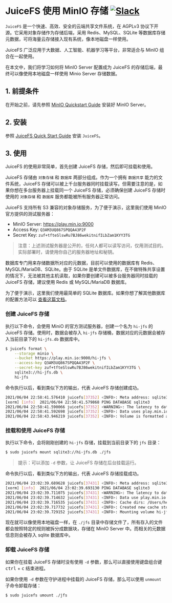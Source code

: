 # JuiceFS 使用 MinIO 存储 [![Slack](https://slack.min.io/slack?type=svg)](https://slack.min.io)

`JuiceFS` 是一个快速、高效、安全的云端共享文件系统，在 AGPLv3 协议下开源。它采用对象存储作为存储后端，采用 Redis、MySQL、SQLite 等数据库存储元数据，可将海量云存储接入现有系统，像本地磁盘一样使用。

JuiceFS 广泛应用于大数据、人工智能、机器学习等平台，非常适合与 MinIO 组合在一起使用。

在本文中，我们将学习如何将 MinIO Server 配置成为 JuiceFS 的存储后端，最终可以像使用本地磁盘一样使用 Minio Server 存储数据。

## 1. 前提条件

在开始之前，请先参照 [MinIO Quickstart Guide](https://docs.min.io/docs/minio-quickstart-guide) 安装好 MinIO Server。

## 2. 安装

参照 [JuiceFS Quick Start Guide](https://github.com/juicedata/juicefs/blob/main/docs/en/quick_start_guide.md) 安装 `JuiceFS`。

## 3. 使用

JuiceFS 的使用非常简单，首先创建 JuiceFS 存储，然后即可挂载和使用。

JuiceFS 存储由 `对象存储` 和 `数据库` 两部分组成。作为一个拥有 `数据共享` 能力的文件系统，JuiceFS 存储可以被上千台服务器同时挂载读写。但需要注意的是，如果你想在多台服务器上挂载同一个 JuiceFS 存储，必须确保创建 JuiceFS 存储时使用的 `对象存储` 和 `数据库` 服务都能被所有服务器正常访问。

JuiceFS 支持所有 S3 兼容的对象存储服务，为了便于演示，这里我们使用 MinIO 官方提供的测试服务器：

 - MinIO Server: <https://play.min.io:9000>
 - Access Key: `Q3AM3UQ867SPQQA43P2F`
 - Secret Key: `zuf+tfteSlswRu7BJ86wekitnifILbZam1KYY3TG`

> 注意：上述测试服务器是公开的，任何人都可以读写访问，仅用测试目的。实际部署时，请使用你自己的服务器地址和秘钥。

数据库专门用来存储数据所对应的元数据，目前可以使用的数据库有 Redis、MySQL/MariaDB、SQLite。由于 SQLite 是单文件数据库，在不做特殊共享设置的情况下，无法被其他主机读取，如果你要创建可以被多台服务器同时挂载的 JuiceFS 存储，建议使用 Redis 或 MySQL/MariaDB 数据库。

为了便于演示，这里我们使用最简单的 SQLite 数据库。如果你想了解其他数据库的配置方法可以 [查看这篇文档](https://github.com/juicedata/juicefs/blob/main/docs/en/databases_for_metadata.md)。


### 创建 JuiceFS 存储

执行以下命令，会使用 MiniO 的官方测试服务器，创建一个名为 `hi-jfs` 的 JuiceFS 存储。使用时，数据会被存入 `hi-jfs` 存储桶，数据对应的元数据会被存入当前目录下的 `hi-jfs.db` 数据库中。

```sh
$ juicefs format \
	--storage minio \
	--bucket https://play.min.io:9000/hi-jfs \
	--access-key Q3AM3UQ867SPQQA43P2F \
	--secret-key zuf+tfteSlswRu7BJ86wekitnifILbZam1KYY3TG \
    sqlite3://hi-jfs.db \
    hi-jfs
```

命令执行以后，看到类似下方的输出，代表 JuiceFS 存储创建成功。

```sh
2021/06/04 22:58:41.576410 juicefs[37352] <INFO>: Meta address: sqlite3://hi-jfs.db
[xorm] [info]  2021/06/04 22:58:41.579868 PING DATABASE sqlite3
2021/06/04 22:58:41.590066 juicefs[37352] <WARNING>: The latency to database is too high: 11.681432ms
2021/06/04 22:58:41.592698 juicefs[37352] <INFO>: Data uses play.min.io:9000/hi-jfs/
2021/06/04 22:58:43.946219 juicefs[37352] <INFO>: Volume is formatted as {Name:hi-jfs UUID:81dcbd11-401a-46d5-9265-da1afbe57366 Storage:minio Bucket:https://play.min.io:9000/hi-jfs AccessKey:Q3AM3UQ867SPQQA43P2F SecretKey:removed BlockSize:4096 Compression:none Shards:0 Partitions:0 EncryptKey:}
```

### 挂载和使用 JuiceFS 存储

执行以下命令，会将刚刚创建的 `hi-jfs` 存储，挂载到当前目录下的 `jfs` 目录：

```sh
$ sudo juicefs mount sqlite3://hi-jfs.db ./jfs
```

> 提示：可以添加 `-d` 参数，让 JuiceFS 存储在后台挂载运行。

命令执行以后，看到类似下方的输出，代表 JuiceFS 存储挂载成功。

```sh
2021/06/04 23:02:39.689628 juicefs[37431] <INFO>: Meta address: sqlite3://hi-jfs.db
[xorm] [info]  2021/06/04 23:02:39.693130 PING DATABASE sqlite3
2021/06/04 23:02:39.711075 juicefs[37431] <WARNING>: The latency to database is too high: 19.26057ms
2021/06/04 23:02:39.714632 juicefs[37431] <INFO>: Data use play.min.io:9000/hi-jfs/
2021/06/04 23:02:39.716535 juicefs[37431] <INFO>: Cache dirs: /Users/herald/.juicefs/cache/81dcbd11-401a-46d5-9265-da1afbe57366, capacity: 1024 MB
2021/06/04 23:02:39.717732 juicefs[37431] <INFO>: Created new cache store (/Users/herald/.juicefs/cache/81dcbd11-401a-46d5-9265-da1afbe57366/): capacity (1024 MB), free ratio (10%), max pending pages (15)
2021/06/04 23:02:39.729152 juicefs[37431] <INFO>: Mounting volume hi-jfs at jfs ...
```

现在就可以像使用本地磁盘一样，在 `./jfs` 目录中存储文件了，所有存入的文件都会按照特定的规则被拆分成数据块，存储在 MinIO Server 中。而相关的元数据信息则会被存入 sqlite 数据库中。

### 卸载 JuiceFS 存储

如果你在挂载 JuiceFS 存储时没有使用 `-d` 参数，那么可以直接使用键盘组合键  <kbd>ctrl</kbd> + <kbd>c</kbd> 结束进程。

如果你使用 `-d` 参数在守护进程中挂载的 JuiceFS 存储，那么可以使用 `unmount` 子命令卸载存储：

```sh
$ sudo juicefs umount ./jfs
```
